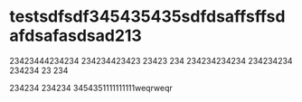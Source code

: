 # testsdfsdf345435435sdfdsaffsffsdafdsafasdsad213


23423444234234 234234423423 23423 234 234234234234 234234234 234234 
23
234


234234 234234 3454351111111111weqrweqr
